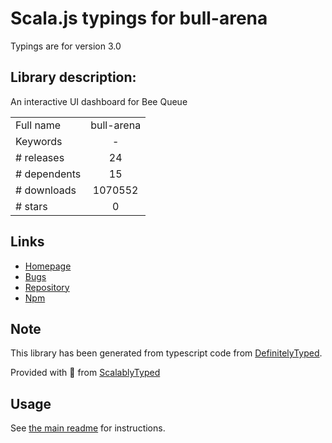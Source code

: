 
# Scala.js typings for bull-arena

Typings are for version 3.0

## Library description:
An interactive UI dashboard for Bee Queue

|                    |                 |
| ------------------ | :-------------: |
| Full name          | bull-arena |
| Keywords           | - |
| # releases         | 24 |
| # dependents       | 15 |
| # downloads        | 1070552 |
| # stars            | 0 |

## Links
- [Homepage](https://github.com/bee-queue/arena#readme)
- [Bugs](https://github.com/bee-queue/arena/issues)
- [Repository](https://github.com/bee-queue/arena)
- [Npm](https://www.npmjs.com/package/bull-arena)
    


## Note
This library has been generated from typescript code from [DefinitelyTyped](https://definitelytyped.org).

Provided with :purple_heart: from [ScalablyTyped](https://github.com/oyvindberg/ScalablyTyped)

## Usage
See [the main readme](../../readme.md) for instructions.


